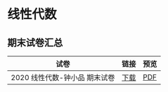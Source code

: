 # 线性代数



## 期末试卷汇总

| 试卷                          | 链接                                                         | 预览                                                         |
| ----------------------------- | ------------------------------------------------------------ | ------------------------------------------------------------ |
| 2020 线性代数-钟小品 期末试卷 | <a href="/data/major/CMCE-线性代数/[期末试卷]线性代数-钟小品-2020.docx" target="_blank">下载</a> | <a href="/data/major/CMCE-线性代数/[期末试卷]线性代数-钟小品-2020.pdf" target="_blank">PDF</a> |

